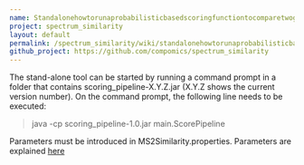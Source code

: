 ```yaml
---
name: Standalonehowtorunaprobabilisticbasedscoringfunctiontocomparetwogivenspectradatasets
project: spectrum_similarity
layout: default
permalink: /spectrum_similarity/wiki/standalonehowtorunaprobabilisticbasedscoringfunctiontocomparetwogivenspectradatasets.html
github_project: https://github.com/compomics/spectrum_similarity
---
```


The stand-alone tool can be started by running a command prompt in a folder that contains scoring_pipeline-X.Y.Z.jar (X.Y.Z shows the current version number). On the command prompt, the following line needs to be executed:

> java -cp scoring_pipeline-1.0.jar main.ScorePipeline
 
Parameters must be introduced in MS2Similarity.properties. Parameters are explained [here](https://github.com/compomics/spectrum_similarity/wiki/Setting-parameters-for-the-stand-alone-application-%28MS2Similarity.properties%29)